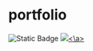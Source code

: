 # portfolio
 ![Static Badge](https://img.shields.io/badge/development-in%20tests-00a8aa?style=for-the-badge)
<a href="https:\\allmaciente.github.io/portfolio"><img src="https://img.shields.io/badge/Open%20site-00a8aa?style=for-the-badge"><\a>
